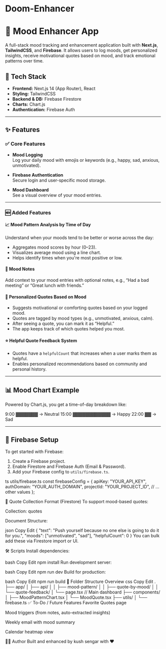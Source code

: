 # Doom-Enhancer
# 🧠 Mood Enhancer App 

A full-stack mood tracking and enhancement application built with **Next.js**, **TailwindCSS**, and **Firebase**. It allows users to log moods, get personalized insights, receive motivational quotes based on mood, and track emotional patterns over time.

## 🚀 Tech Stack

- **Frontend:** Next.js 14 (App Router), React
- **Styling:** TailwindCSS
- **Backend & DB:** Firebase Firestore
- **Charts:** Chart.js
- **Authentication:** Firebase Auth

---

## ✨ Features

### ✅ Core Features

- **Mood Logging**  
  Log your daily mood with emojis or keywords (e.g., happy, sad, anxious, unmotivated).

- **Firebase Authentication**  
  Secure login and user-specific mood storage.

- **Mood Dashboard**  
  See a visual overview of your mood entries.

---

### 🆕 Added Features

#### 📈 Mood Pattern Analysis by Time of Day

Understand when your moods tend to be better or worse across the day:

- Aggregates mood scores by hour (0–23).
- Visualizes average mood using a line chart.
- Helps identify times when you're most positive or low.

#### 🧾 Mood Notes

Add context to your mood entries with optional notes, e.g., “Had a bad meeting” or “Great lunch with friends.”

#### 💬 Personalized Quotes Based on Mood

- Suggests motivational or comforting quotes based on your logged mood.
- Quotes are tagged by mood types (e.g., unmotivated, anxious, calm).
- After seeing a quote, you can mark it as “Helpful.”
- The app keeps track of which quotes helped you most.

#### ⭐ Helpful Quote Feedback System

- Quotes have a `helpfulCount` that increases when a user marks them as helpful.
- Enables personalized recommendations based on community and personal history.

---

## 📊 Mood Chart Example

Powered by Chart.js, you get a time-of-day breakdown like:

9:00 ▓▓▓▓▓▓▓ → Neutral 15:00 ▓▓▓▓▓▓▓▓▓▓▓▓ → Happy 22:00 ▓▓ → Sad


---

## 🔐 Firebase Setup

To get started with Firebase:

1. Create a Firebase project.
2. Enable Firestore and Firebase Auth (Email & Password).
3. Add your Firebase config to `utils/firebase.ts`.

ts
 utils/firebase.ts
const firebaseConfig = {
  apiKey: "YOUR_API_KEY",
  authDomain: "YOUR_AUTH_DOMAIN",
  projectId: "YOUR_PROJECT_ID",
  // ... other values
};

🧠 Quote Collection Format (Firestore)
To support mood-based quotes:

Collection: quotes

Document Structure:

json
Copy
Edit
{
  "text": "Push yourself because no one else is going to do it for you.",
  "moods": ["unmotivated", "sad"],
  "helpfulCount": 0
}
You can bulk add these via Firestore import or UI.

🛠️ Scripts
Install dependencies:

bash
Copy
Edit
npm install
Run development server:

bash
Copy
Edit
npm run dev
Build for production:

bash
Copy
Edit
npm run build
📁 Folder Structure Overview
css
Copy
Edit
.
├── app/
│   ├── api/
│   │   ├── mood-pattern/
│   │   ├── quote-by-mood/
│   │   └── quote-feedback/
│   └── page.tsx        // Main dashboard
├── components/
│   ├── MoodPatternChart.tsx
│   └── MoodQuote.tsx
├── utils/
│   └── firebase.ts
✅ To-Do / Future Features
Favorite Quotes page

Mood triggers (from notes, auto-extracted insights)

Weekly email with mood summary

Calendar heatmap view

🧑‍💻 Author
Built and enhanced by kush sengar with ❤️



